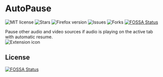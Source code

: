 # AutoPause
![MIT license](https://img.shields.io/github/license/NDevTK/AutoPause)
![Stars](https://img.shields.io/github/stars/NDevTK/AutoPause)
![Firefox version](https://img.shields.io/amo/v/autopause)
![Issues](https://img.shields.io/github/issues/NDevTK/AutoPause)
![Forks](https://img.shields.io/github/forks/NDevTK/AutoPause)
[![FOSSA Status](https://app.fossa.com/api/projects/git%2Bgithub.com%2FNDevTK%2FAutoPause.svg?type=shield)](https://app.fossa.com/projects/git%2Bgithub.com%2FNDevTK%2FAutoPause?ref=badge_shield)

Pause other audio and video sources if audio is playing on the active tab with automatic resume.  
![Extension icon](icon.png)


## License
[![FOSSA Status](https://app.fossa.com/api/projects/git%2Bgithub.com%2FNDevTK%2FAutoPause.svg?type=large)](https://app.fossa.com/projects/git%2Bgithub.com%2FNDevTK%2FAutoPause?ref=badge_large)